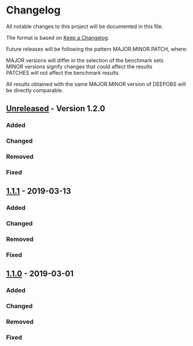 # Changelog
All notable changes to this project will be documented in this file.

The format is based on [Keep a Changelog](https://keepachangelog.com/en/1.0.0/).

Future releases will be following the pattern MAJOR.MINOR.PATCH, where:

MAJOR versions will differ in the selection of the benchmark sets  
MINOR versions signify changes that could affect the results  
PATCHES will not affect the benchmark results

All results obtained with the same MAJOR.MINOR version of DEEPOBS will be directly comparable.

## [Unreleased] - Version 1.2.0
### Added
### Changed
### Removed
### Fixed

## [1.1.1] - 2019-03-13
### Added
### Changed
### Removed
### Fixed

## [1.1.0] - 2019-03-01
### Added
### Changed
### Removed
### Fixed



[Unreleased]: https://github.com/fsschneider/DeepOBS/compare/v1.1.1...version-1.2.0

[1.1.1]: https://github.com/fsschneider/DeepOBS/compare/v1.1.0...v1.1.1
[1.1.0]: https://github.com/fsschneider/DeepOBS/releases/tag/v1.1.0
